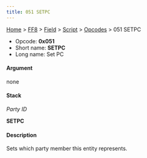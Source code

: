```yaml
---
title: 051 SETPC
---
```


[Home](/ff7-flat-wiki/Main%20Page.md) > [FF8](/ff7-flat-wiki/FF8.md) > [Field](/ff7-flat-wiki/FF8/Field.md) > [Script](/ff7-flat-wiki/FF8/Field/Script.md) > [Opcodes](/ff7-flat-wiki/FF8/Field/Script/Opcodes.md) > 051 SETPC

-   Opcode: **0x051**
-   Short name: **SETPC**
-   Long name: Set PC

#### Argument

none

#### Stack

  
*Party ID*

**SETPC**

#### Description

Sets which party member this entity represents.
